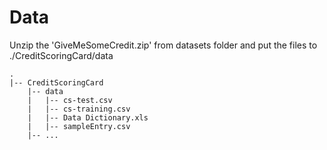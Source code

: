 # Data
Unzip the 'GiveMeSomeCredit.zip' from datasets folder and put the files to ./CreditScoringCard/data </p>
```
.
|-- CreditScoringCard
    |-- data
    |   |-- cs-test.csv
    |   |-- cs-training.csv
    |   |-- Data Dictionary.xls
    |   |-- sampleEntry.csv
    |-- ...
```
